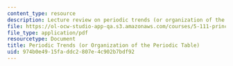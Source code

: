 ```yaml
---
content_type: resource
description: Lecture review on periodic trends (or organization of the periodic table).
file: https://ol-ocw-studio-app-qa.s3.amazonaws.com/courses/5-111-principles-of-chemical-science-fall-2008/974b0e4915faddc2807e4c902b7bdf92_bioex_lect9.pdf
file_type: application/pdf
resourcetype: Document
title: Periodic Trends (or Organization of the Periodic Table)
uid: 974b0e49-15fa-ddc2-807e-4c902b7bdf92
---
```

